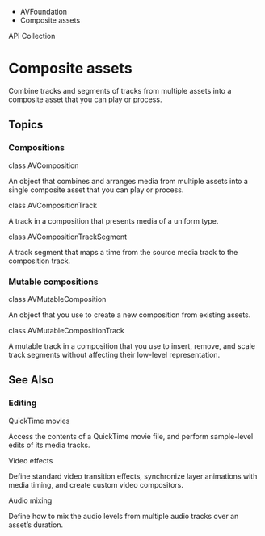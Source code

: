 

- AVFoundation
-  Composite assets 

API Collection

# Composite assets

Combine tracks and segments of tracks from multiple assets into a composite asset that you can play or process.

## Topics

### Compositions

class AVComposition

An object that combines and arranges media from multiple assets into a single composite asset that you can play or process.

class AVCompositionTrack

A track in a composition that presents media of a uniform type.

class AVCompositionTrackSegment

A track segment that maps a time from the source media track to the composition track.

### Mutable compositions

class AVMutableComposition

An object that you use to create a new composition from existing assets.

class AVMutableCompositionTrack

A mutable track in a composition that you use to insert, remove, and scale track segments without affecting their low-level representation.

## See Also

### Editing

QuickTime movies

Access the contents of a QuickTime movie file, and perform sample-level edits of its media tracks.

Video effects

Define standard video transition effects, synchronize layer animations with media timing, and create custom video compositors.

Audio mixing

Define how to mix the audio levels from multiple audio tracks over an asset’s duration.

